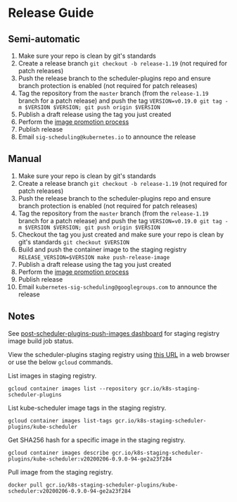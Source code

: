 # Release Guide

## Semi-automatic

1. Make sure your repo is clean by git's standards
2. Create a release branch `git checkout -b release-1.19` (not required for patch releases)
3. Push the release branch to the scheduler-plugins repo and ensure branch protection is enabled (not required for patch releases)
4. Tag the repository from the `master` branch (from the `release-1.19` branch for a patch release) and push the tag `VERSION=v0.19.0 git tag -m $VERSION $VERSION; git push origin $VERSION`
5. Publish a draft release using the tag you just created
6. Perform the [image promotion process](https://github.com/kubernetes/k8s.io/tree/main/k8s.gcr.io#image-promoter)
7. Publish release
8. Email `sig-scheduling@kubernetes.io` to announce the release

## Manual

1. Make sure your repo is clean by git's standards
2. Create a release branch `git checkout -b release-1.19` (not required for patch releases)
3. Push the release branch to the scheduler-plugins repo and ensure branch protection is enabled (not required for patch releases)
4. Tag the repository from the `master` branch (from the `release-1.19` branch for a patch release) and push the tag `VERSION=v0.19.0 git tag -m $VERSION $VERSION; git push origin $VERSION`
5. Checkout the tag you just created and make sure your repo is clean by git's standards `git checkout $VERSION`
6. Build and push the container image to the staging registry `RELEASE_VERSION=$VERSION make push-release-image`
7. Publish a draft release using the tag you just created
8. Perform the [image promotion process](https://github.com/kubernetes/k8s.io/tree/main/k8s.gcr.io#image-promoter)
9. Publish release
10. Email `kubernetes-sig-scheduling@googlegroups.com` to announce the release

## Notes
See [post-scheduler-plugins-push-images dashboard](https://testgrid.k8s.io/sig-scheduling#post-scheduler-plugins-push-images) for staging registry image build job status.

View the scheduler-plugins staging registry using [this URL](https://console.cloud.google.com/gcr/images/k8s-staging-scheduler-plugins/GLOBAL) in a web browser
or use the below `gcloud` commands.

List images in staging registry.
```
gcloud container images list --repository gcr.io/k8s-staging-scheduler-plugins
```

List kube-scheduler image tags in the staging registry.
```
gcloud container images list-tags gcr.io/k8s-staging-scheduler-plugins/kube-scheduler
```

Get SHA256 hash for a specific image in the staging registry.
```
gcloud container images describe gcr.io/k8s-staging-scheduler-plugins/kube-scheduler:v20200206-0.9.0-94-ge2a23f284
```

Pull image from the staging registry.
```
docker pull gcr.io/k8s-staging-scheduler-plugins/kube-scheduler:v20200206-0.9.0-94-ge2a23f284
```
